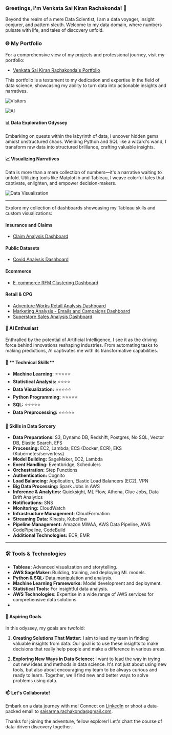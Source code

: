 ### Greetings, I'm Venkata Sai Kiran Rachakonda! 👋

Beyond the realm of a mere Data Scientist, I am a data voyager, insight conjurer, and pattern sleuth. Welcome to my data domain, where numbers pulsate with life, and tales of discovery unfold.

### 🌐 My Portfolio
For a comprehensive view of my projects and professional journey, visit my portfolio:

- [Venkata Sai Kiran Rachakonda's Portfolio](https://saisarmarachakonda.github.io/)

This portfolio is a testament to my dedication and expertise in the field of data science, showcasing my ability to turn data into actionable insights and narratives.

![Visitors](https://api.visitorbadge.io/api/visitors?path=https%3A%2F%2Fgithub.com%2Fsaisarmarachakonda&countColor=%23263759)

![AI](https://cdni.iconscout.com/illustration/premium/thumb/industrial-robot-4468717-3748899.png?f=webp)

#### 📊 **Data Exploration Odyssey**
Embarking on quests within the labyrinth of data, I uncover hidden gems amidst unstructured chaos. Wielding Python and SQL like a wizard's wand, I transform raw data into structured brilliance, crafting valuable insights.

#### 📈 **Visualizing Narratives**
Data is more than a mere collection of numbers—it's a narrative waiting to unfold. Utilizing tools like Matplotlib and Tableau, I weave colorful tales that captivate, enlighten, and empower decision-makers.

![Data Visualization](https://www.logigroup.com/images/gifs/reporting.gif)

---
Explore my collection of dashboards showcasing my Tableau skills and custom visualizations:

#### Insurance and Claims
- [Claim Analysis Dashboard](https://github.com/saisarmarachakonda/Dashboards/tree/main/Claim%20Analysis)
#### Public Datasets
- [Covid Analysis Dashboard](https://github.com/saisarmarachakonda/Dashboards/tree/main/Covid%20Analysis)
#### Ecommerce
- [E-commerce RFM Clustering Dashboard](https://github.com/saisarmarachakonda/Dashboards/tree/main/Ecommerce/RFM%20Clustering)
#### Retail & CPG
- [Adventure Works Retail Analysis Dashboard](https://github.com/saisarmarachakonda/Dashboards/tree/main/Retail/Adventure%20Works)
- [Marketing Analysis - Emails and Campaigns Dashboard](https://github.com/saisarmarachakonda/Dashboards/tree/main/Retail/Marketing%20Analysis/Emails%20and%20Campaigns)
- [Superstore Sales Analysis Dashboard](https://github.com/saisarmarachakonda/Dashboards/tree/main/Retail/Superstore%20Analysis/Sales%20Dashboard)

#### 🤖 **AI Enthusiast**
Enthralled by the potential of Artificial Intelligence, I see it as the driving force behind innovations reshaping industries. From automating tasks to making predictions, AI captivates me with its transformative capabilities.

#### 🌟 ** Technical Skills**
- **Machine Learning:** ⭐⭐⭐⭐⭐
- **Statistical Analysis:** ⭐⭐⭐⭐
- **Data Visualization:** ⭐⭐⭐⭐⭐
- **Python Programming:** ⭐⭐⭐⭐⭐
- **SQL:** ⭐⭐⭐⭐⭐
- **Data Preprocessing:** ⭐⭐⭐⭐⭐


#### 🌟 **Skills in Data Sorcery**
- **Data Preparations:** S3, Dynamo DB, Redshift, Postgres, No SQL, Vector DB, Elastic Search, EFS
- **Processing:** EC2, Lambda, ECS (Docker, ECR), EKS (Kubernetes/serverless)
- **Model Building:** SageMaker, EC2, Lambda
- **Event Handling:** Eventbridge, Schedulers
- **Orchestration:** Step Functions
- **Authentication:** Cognito
- **Load Balancing:** Application, Elastic Load Balancers (EC2), VPN
- **Big Data Processing:** Spark Jobs in AWS
- **Inference & Analytics:** Quicksight, ML Flow, Athena, Glue Jobs, Data Drift Analytics
- **Notifications:** SNS
- **Monitoring:** CloudWatch
- **Infrastructure Management:** CloudFormation
- **Streaming Data:** Kinesis, Kubeflow
- **Pipeline Management:** Amazon MWAA, AWS Data Pipeline, AWS CodePipeline, CodeBuild
- **Additional Technologies:** ECR, EMR
---

### 🛠 Tools & Technologies
- **Tableau:** Advanced visualization and storytelling.
- **AWS SageMaker:** Building, training, and deploying ML models.
- **Python & SQL:** Data manipulation and analysis.
- **Machine Learning Frameworks:** Model development and deployment.
- **Statistical Tools:** For insightful data analysis.
- **AWS Technologies:** Expertise in a wide range of AWS services for comprehensive data solutions.
- 

#### 🎯 **Aspiring Goals**
In this odyssey, my goals are twofold:

1. **Creating Solutions That Matter:** I aim to lead my team in finding valuable insights from data. Our goal is to use these insights to make decisions that really help people and make a difference in various areas.

2. **Exploring New Ways in Data Science:** I want to lead the way in trying out new ideas and methods in data science. It's not just about using new tools, but also about encouraging my team to be always curious and ready to learn. Together, we'll find new and better ways to solve problems using data.

#### 📫 **Let's Collaborate!**
Embark on a data journey with me! Connect on [LinkedIn](https://www.linkedin.com/in/saisarmarachakonda/) or shoot a data-packed email to [saisarma.rachakonda@gmail.com](mailto:saisarma.rachakonda@gmail.com).

Thanks for joining the adventure, fellow explorer! Let's chart the course of data-driven discovery together.
